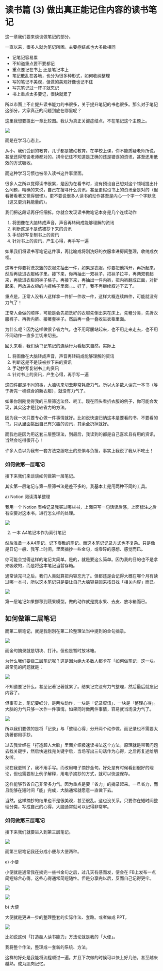 # 读书篇 (3) 做出真正能记住内容的读书笔记

这一章我们要来谈谈做笔记的部分。

一直以来，很多人就为笔记所困。主要症结点也大多数相同

- 记笔记容易累
- 不知道重点要不要都记
- 重点要记在书上 还是笔记本上
- 笔记散乱在各地，也分为很多种形式，如何收纳整理
- 写的笔记不美观，但做的美观好像也记不住
- 写完笔记过一阵子就忘记
- 书上重点太多要记，很快就累了

所以市面上不止提升读书能力的书很多，关于提升笔记的书也很多。那么对于笔记这部分，大家真正的问题到底在哪里呢？

这里我想要提出一章比较图。我认为真正关键症结点，不在笔记这个主题上。

![](images/20211024112738.png)

而是在学习心态上。

从小，我们受到的教育，几乎都是被动教育。在学校上课，你不能质疑老师所说，甚至还得预设老师都对的。拼命记住不知道是正确的还是错误的资讯，甚至还用低效的方式吸收。

而这种学习习惯也被带入读书这件事里面。

很多人之所以觉得读书很累，是因为在看书时，没有预设自己想对这个领域提出什么问题，精确的来说，自己在搜寻什么资讯，甚至更假设书上的资讯全是对的（但看著看著又觉得很怪）。更不要说很多人读书的动作甚至是内心一个字一个字默念（这又更消耗能量的）。

我们把这段话再仔细细拆，你就会发现读书做笔记本身是几个连续动作

1. 将图像在大脑转成声音，声音再转码成能够理解的资讯
2. 判断这是不是该被抄下来的资讯
3. 手动抄写复制书上的资讯
4. 针对书上的资讯，产生心得，再手写一遍

如果我们将读书写笔记这件事，再比喻成将刚洗好的衣服拿进房间整理，收纳成衣柜。

这等于你要将洗衣篮的衣服先抽出一件，如果是衣服，你要把他抖开，再折起来，然后再放进衣服格子里。接下来，你再抽出一双袜子，把袜子拉平，再两双套起来，再放进衣柜的袜子格子。再接下来，再抽出一件内裤，把内裤翻成正面，对折起来，再放进衣柜的内裤格子里面。。。好了，我不再继续叙述下去了。

重点是，正常人没有人这样拿一件折一件收一件，这样大概连续四件，可能就没有力气了！

正常人会做的顺序，可能是会先把洗好的衣服先倒出来在床上，先粗分类，先折衣服裤子、再折内裤、接著套袜子。然后再一叠一叠收进衣柜里面。

为什么呢？因为这样做很节省力气，也不用弯腰站起来，也不用走来走去，也不用不同动作一直多工切来切去。

回头来看，我们读书记笔记的连续行为看起来自然，实际上

1. 将图像在大脑转成声音，声音再转码成能够理解的资讯
2. 判断这是不是该被抄下来的资讯
3. 手动抄写复制书上的资讯
4. 针对书上的资讯，产生心得，再手写一遍

这四件都是不同的事，大脑切来切去非常耗费力气。所以大多数人读完一本书（等于折完一桶综合的新衣服），就没有力气了。

如果你刚刚觉得我的三层筛选法怪、耗工。现在回头看折衣服的例子，你可能会发现，其实这才是比较省力的方法。

因为我一次只要专心做一件事情就好。比如说快速归纳这本是要看的书、不要看的书。只从里面挑出自己有兴趣的资讯，其余全扔掉就好。

而我也是因为用这套三层整理法，到最后，我读到的都是自己喜欢且有用的资讯，当然会吃得很开心！

许多人总以为我有一套方法克服吃土的恐惧与负担，事实上我说了我从不吃土！

### 如何做第一层笔记

接下来我们来谈谈如何做第一层笔记。

其实第一层笔记与第一层筛书法是差不多的。我基本上是用两种不同的工具。

a) Notion 阅读清单整理

我用一个 Notion 表格记录我买过哪些书，上面只写一句话读后感，上面标注之后有空要对这本书，进行怎么样的处理。

![](images/20211024112759.png)

2) 一本 A4笔记本作为索引笔记

然后准备一本A4笔记，记下零散的笔记。而这本笔记记录方式也不复杂。只是像是日记一般、我写上时间，里面摘抄一些金句，或零碎的感想、感觉而已。

你可能会觉得这样的笔记太简单。是的，就是要这么简单。因为我的目的也不是拿来吸收的，而是将这本笔记当暂存箱。

通常读完书之后，我们人类就算把内容忘光了。但都还是会记得大概在哪个月有读过哪一本书，所以这本笔记只是要让自己大脑容易回来按日找「相关内容」而已。

![](images/20211024112810.png)

第一层笔记如果挪移到蔬果模型。做的动作就是挑水果、去皮、放冰箱而已。

## 如何做第二层笔记

而第二层笔记，就是我刚刚在第二轮整理法当中提到的金句摘录。

![](images/20211024112821.png)

而金句摘录就是切块、打汁。但也是暂时放冰箱。

为什么我们要做二层笔记呢？这是因为绝大多数人都卡在「如何做笔记」这一块。最常见的问题就是：

![](images/20211024112921.png)


不知道要记什么。甚至记著记著就累了。结果记完没有力气整理，然后最后就忘记内容了。

但事实上，笔记要细分，是两块动作，一块是「记录资讯」、一块是「整理心得」。大脑的力气只够一次作一件事情。如果同时做两件事情，容易就当场没力气了。

![](images/20211024112934.png)

所以我们要做的是将「记录」与「整理心得」分开两个动作做。而记录也不需要太执著都用手抄。

过去我曾经在「打造超人大脑」里面介绍极速读书法这个方法。原理就是带著问题去找关键字，然后快速找完关键字后，当场写出三句话作为心得，之后再复述给朋友听。

现在我更懒了，我不用手写。而改用电子摘抄金句。好处是有时候看到很好的理论，但也需要附上例子解释，用电子摘抄的方式，就可以快速保存。

这样能够节省自己非常多力气。因为重点是要「省力」的摘录起来。一旦省力，而且能够在短时间「能」完成，大脑通常就愿意一直做下去。

当然，这样摘抄的结果也不是很美观，甚至很乱。这也没关系。只要你在短时间整理分类，写成自己的心得，大脑通常就可以记得非常牢。

### 如何做第三层笔记

接下来我们就要进入到第三层笔记。

![](images/20211024112947.png)

而第三层笔记我还分成小便与大便两种。

a) 小便

小便就是通常我在摘完一些书金句之后，过几天有感而发，便会在 FB上发布一点简短综合心得。这些心得通常简短随性。但是分享完以后，反而自己记得更牢。

![](images/20211024112957.png)

![](images/20211024113009.png)

b) 大便

大便就是更进一步的整理整套的实际作法、套路。或者做成 PPT。

![](images/20211024113022.png)

比如说这份「打造超人读书能力」方法论就是我的「大便」。

我将整个作法，整理成一套新的系统、方法。

这样的好处是我能将流程顺过一遍，并且下次做的时候可以快上好几倍。甚至越来越熟，成为肌肉记忆。
